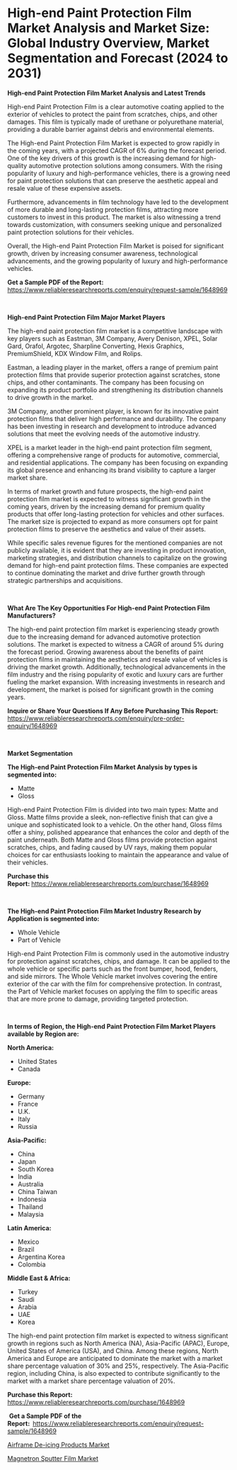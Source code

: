 <p><h1>High-end Paint Protection Film Market Analysis and Market Size: Global Industry Overview, Market Segmentation and Forecast (2024 to 2031)</h1></p><p><strong>High-end Paint Protection Film Market Analysis and Latest Trends</strong></p>
<p><p>High-end Paint Protection Film is a clear automotive coating applied to the exterior of vehicles to protect the paint from scratches, chips, and other damages. This film is typically made of urethane or polyurethane material, providing a durable barrier against debris and environmental elements.</p><p>The High-end Paint Protection Film Market is expected to grow rapidly in the coming years, with a projected CAGR of 6% during the forecast period. One of the key drivers of this growth is the increasing demand for high-quality automotive protection solutions among consumers. With the rising popularity of luxury and high-performance vehicles, there is a growing need for paint protection solutions that can preserve the aesthetic appeal and resale value of these expensive assets.</p><p>Furthermore, advancements in film technology have led to the development of more durable and long-lasting protection films, attracting more customers to invest in this product. The market is also witnessing a trend towards customization, with consumers seeking unique and personalized paint protection solutions for their vehicles.</p><p>Overall, the High-end Paint Protection Film Market is poised for significant growth, driven by increasing consumer awareness, technological advancements, and the growing popularity of luxury and high-performance vehicles.</p></p>
<p><strong>Get a Sample PDF of the Report:&nbsp;</strong> <a href="https://www.reliableresearchreports.com/enquiry/request-sample/1648969">https://www.reliableresearchreports.com/enquiry/request-sample/1648969</a></p>
<p>&nbsp;</p>
<p><strong>High-end Paint Protection Film Major Market Players</strong></p>
<p><p>The high-end paint protection film market is a competitive landscape with key players such as Eastman, 3M Company, Avery Denison, XPEL, Solar Gard, Orafol, Argotec, Sharpline Converting, Hexis Graphics, PremiumShield, KDX Window Film, and Rolips.</p><p>Eastman, a leading player in the market, offers a range of premium paint protection films that provide superior protection against scratches, stone chips, and other contaminants. The company has been focusing on expanding its product portfolio and strengthening its distribution channels to drive growth in the market.</p><p>3M Company, another prominent player, is known for its innovative paint protection films that deliver high performance and durability. The company has been investing in research and development to introduce advanced solutions that meet the evolving needs of the automotive industry.</p><p>XPEL is a market leader in the high-end paint protection film segment, offering a comprehensive range of products for automotive, commercial, and residential applications. The company has been focusing on expanding its global presence and enhancing its brand visibility to capture a larger market share.</p><p>In terms of market growth and future prospects, the high-end paint protection film market is expected to witness significant growth in the coming years, driven by the increasing demand for premium quality products that offer long-lasting protection for vehicles and other surfaces. The market size is projected to expand as more consumers opt for paint protection films to preserve the aesthetics and value of their assets.</p><p>While specific sales revenue figures for the mentioned companies are not publicly available, it is evident that they are investing in product innovation, marketing strategies, and distribution channels to capitalize on the growing demand for high-end paint protection films. These companies are expected to continue dominating the market and drive further growth through strategic partnerships and acquisitions.</p></p>
<p>&nbsp;</p>
<p><strong>What Are The Key Opportunities For High-end Paint Protection Film Manufacturers?</strong></p>
<p><p>The high-end paint protection film market is experiencing steady growth due to the increasing demand for advanced automotive protection solutions. The market is expected to witness a CAGR of around 5% during the forecast period. Growing awareness about the benefits of paint protection films in maintaining the aesthetics and resale value of vehicles is driving the market growth. Additionally, technological advancements in the film industry and the rising popularity of exotic and luxury cars are further fueling the market expansion. With increasing investments in research and development, the market is poised for significant growth in the coming years.</p></p>
<p><strong>Inquire or Share Your Questions If Any Before Purchasing This Report:</strong> <a href="https://www.reliableresearchreports.com/enquiry/pre-order-enquiry/1648969">https://www.reliableresearchreports.com/enquiry/pre-order-enquiry/1648969</a></p>
<p>&nbsp;</p>
<p><strong>Market Segmentation</strong></p>
<p><strong>The High-end Paint Protection Film Market Analysis by types is segmented into:</strong></p>
<p><ul><li>Matte</li><li>Gloss</li></ul></p>
<p><p>High-end Paint Protection Film is divided into two main types: Matte and Gloss. Matte films provide a sleek, non-reflective finish that can give a unique and sophisticated look to a vehicle. On the other hand, Gloss films offer a shiny, polished appearance that enhances the color and depth of the paint underneath. Both Matte and Gloss films provide protection against scratches, chips, and fading caused by UV rays, making them popular choices for car enthusiasts looking to maintain the appearance and value of their vehicles.</p></p>
<p><strong>Purchase this Report:&nbsp;</strong><a href="https://www.reliableresearchreports.com/purchase/1648969">https://www.reliableresearchreports.com/purchase/1648969</a></p>
<p>&nbsp;</p>
<p><strong>The High-end Paint Protection Film Market Industry Research by Application is segmented into:</strong></p>
<p><ul><li>Whole Vehicle</li><li>Part of Vehicle</li></ul></p>
<p><p>High-end Paint Protection Film is commonly used in the automotive industry for protection against scratches, chips, and damage. It can be applied to the whole vehicle or specific parts such as the front bumper, hood, fenders, and side mirrors. The Whole Vehicle market involves covering the entire exterior of the car with the film for comprehensive protection. In contrast, the Part of Vehicle market focuses on applying the film to specific areas that are more prone to damage, providing targeted protection.</p></p>
<p>&nbsp;</p>
<p><strong>In terms of Region, the High-end Paint Protection Film Market Players available by Region are:</strong></p>
<p>
    <p> <strong> North America: </strong>
        <ul>
            <li>United States</li>
            <li>Canada</li>
        </ul>
        </p> 
    <p> <strong> Europe: </strong>
        <ul>
            <li>Germany</li>
            <li>France</li>
            <li>U.K.</li>
            <li>Italy</li>
            <li>Russia</li>
        </ul>
        </p> 
    <p> <strong> Asia-Pacific: </strong>
        <ul>
            <li>China</li>
            <li>Japan</li>
            <li>South Korea</li>
            <li>India</li>
            <li>Australia</li>
            <li>China Taiwan</li>
            <li>Indonesia</li>
            <li>Thailand</li>
            <li>Malaysia</li>
        </ul>
        </p> 
    <p> <strong> Latin America: </strong>
        <ul>
            <li>Mexico</li>
            <li>Brazil</li>
            <li>Argentina Korea</li>
            <li>Colombia</li>
        </ul>
        </p> 
    <p> <strong> Middle East & Africa: </strong>
        <ul>
            <li>Turkey</li>
            <li>Saudi</li>
            <li>Arabia</li>
            <li>UAE</li>
            <li>Korea</li>
        </ul>
    </p>
    </p>
<p><p>The high-end paint protection film market is expected to witness significant growth in regions such as North America (NA), Asia-Pacific (APAC), Europe, United States of America (USA), and China. Among these regions, North America and Europe are anticipated to dominate the market with a market share percentage valuation of 30% and 25%, respectively. The Asia-Pacific region, including China, is also expected to contribute significantly to the market with a market share percentage valuation of 20%.</p></p>
<p><strong>Purchase this Report: </strong><a href="https://www.reliableresearchreports.com/purchase/1648969">https://www.reliableresearchreports.com/purchase/1648969</a></p>
<p>&nbsp;<strong>Get a Sample PDF of the Report:&nbsp;&nbsp;</strong><a href="https://www.reliableresearchreports.com/enquiry/request-sample/1648969">https://www.reliableresearchreports.com/enquiry/request-sample/1648969</a></p>
<p><strong></strong></p>
<p><p><a href="https://github.com/gamblestampleyjenny50m5sl6/Market-Research-Report-List-1/blob/main/airframe-de-icing-products-market.md">Airframe De-icing Products Market</a></p><p><a href="https://github.com/nicholepatriciadoylenwnrjr0/Market-Research-Report-List-1/blob/main/magnetron-sputter-film-market.md">Magnetron Sputter Film Market</a></p></p>